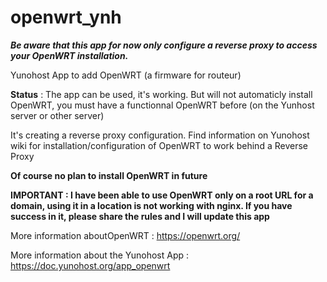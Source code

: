 openwrt_ynh
===========

***Be aware that this app for now only configure a reverse proxy to access your OpenWRT installation.***

  Yunohost App to add OpenWRT (a firmware for routeur)

**Status** : The app can be used, it's working. But will not automaticly install OpenWRT, you must have a functionnal OpenWRT before (on the Yunhost server or other server)

It's creating a reverse proxy configuration. Find information on Yunohost wiki for installation/configuration of OpenWRT to work behind a Reverse Proxy

**Of course no plan to install OpenWRT in future**

**IMPORTANT : I have been able to use OpenWRT only on a root URL for a domain, using it in a location is not working with nginx. If you have success in it, please share the rules and I will update this app**

More information aboutOpenWRT :
https://openwrt.org/

More information about the Yunohost App :
https://doc.yunohost.org/app_openwrt
